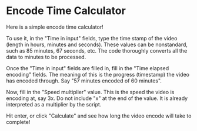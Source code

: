 # Encode Time Calculator
Here is a simple encode time calculator!

To use it, in the "Time in input" fields, type the time stamp of the video (length in hours, minutes and seconds). These values can be nonstandard, such as 85 minutes, 67 seconds, etc. The code thoroughly converts all the data to minutes to be processed.

Once the "Time in input" fields are filled in, fill in the "Time elapsed encoding" fields. The meaning of this is the progress (timestamp) the video has encoded through. Say "57 minutes encoded of 60 minutes".

Now, fill in the "Speed multiplier" value. This is the speed the video is encoding at, say 3x. Do not include "x" at the end of the value. It is already interpreted as a multiplier by the script.

Hit enter, or click "Calculate" and see how long the video encode will take to complete! 
